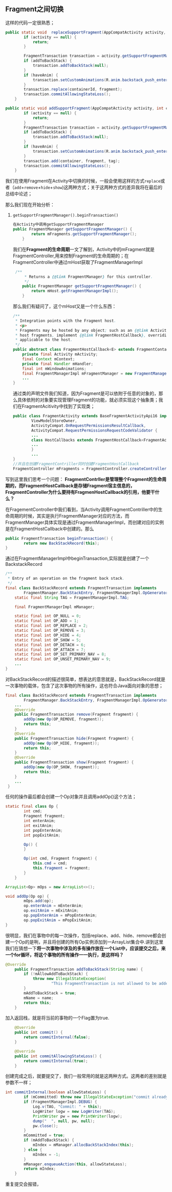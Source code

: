 ## Fragment之间切换

这样的代码一定很熟悉；

```java
public static void  replaceSupportFragment(AppCompatActivity activity, int containerId, Fragment fragment, String tag, boolean addToBackStack, boolean haveAnim) {
        if (activity == null) {
            return;
        }

        FragmentTransaction transaction = activity.getSupportFragmentManager().beginTransaction();
        if (addToBackStack) {
            transaction.addToBackStack(null);
        }
        if (haveAnim) {
            transaction.setCustomAnimations(R.anim.backstack_push_enter, R.anim.backstack_push_exit, R.anim.backstack_pop_enter, R.anim.backstack_pop_exit);
        }
        transaction.replace(containerId, fragment);
        transaction.commitAllowingStateLoss();
    }

public static void addSupportFragment(AppCompatActivity activity, int container, Fragment fragment, String tag, boolean addToBackStack, boolean haveAnim) {
        if (activity == null) {
            return;
        }
        FragmentTransaction transaction = activity.getSupportFragmentManager().beginTransaction();
        if (addToBackStack) {
            transaction.addToBackStack(null);
        }
        if (haveAnim) {
            transaction.setCustomAnimations(R.anim.backstack_push_enter, R.anim.backstack_push_exit, R.anim.backstack_pop_enter, R.anim.backstack_pop_exit);
        }
        transaction.add(container, fragment, tag);
        transaction.commitAllowingStateLoss();
    }
```

我们在使用Fragment在Activity中切换的时候，一般会使用这样的方式`replace`或者（`add`+`remove`+`hide`+`show`)这两种方式；关于这两种方式的差异我将在最后的总结中论述；

那么我们现在开始分析：

1. `getSupportFragmentManager().beginTransaction()`

   ```java
   在Activity中调用getSupportFragmentManager
   public FragmentManager getSupportFragmentManager() {
           return mFragments.getSupportFragmentManager();
       }
   ```

   我们在**Fragment的生命周期**一文了解到，Activity中的mFragment就是FragmentController,用来控制Fragment的生命周期的；在FragmentController中通过mHost获取了FragmentManagerImpl

   ```java
   	/**
        * Returns a {@link FragmentManager} for this controller.
        */
       public FragmentManager getSupportFragmentManager() {
           return mHost.getFragmentManagerImpl();
       }
   ```

   那么我们有疑问了，这个mHost又是一个什么东西：

   ```java
   /**
    * Integration points with the Fragment host.
    * <p>
    * Fragments may be hosted by any object; such as an {@link Activity}. In order to
    * host fragments, implement {@link FragmentHostCallback}, overriding the methods
    * applicable to the host.
    */
   public abstract class FragmentHostCallback<E> extends FragmentContainer {
       private final Activity mActivity;
       final Context mContext;
       private final Handler mHandler;
       final int mWindowAnimations;
       final FragmentManagerImpl mFragmentManager = new FragmentManagerImpl();
       ...
   }
   ```

   通过类的声明文件我们知道，因为Fragment是可以依附于任意的对象的，那么具体依附的对象要实现管理Fragment的功能，就必须实现这个抽象类；我们在FragmentAcitivity中找到了实现类；

   ```java
   public class FragmentActivity extends BaseFragmentActivityApi16 implements
           ViewModelStoreOwner, 
           ActivityCompat.OnRequestPermissionsResultCallback,
           ActivityCompat.RequestPermissionsRequestCodeValidator {
           ...
           class HostCallbacks extends FragmentHostCallback<FragmentActivity> {
           ...
           }
           ...
   }
   //并且在创建FragmentContriller同时创建FragmentHostCallback
   FragmentController mFragments = FragmentController.createController(new HostCallbacks());
   ```

写到这里我们思考一个问题：
**FragmentContrller是管理整个Fragment的生命周期的，而FragmentHostCallback是存储Fragment宿主信息的，FragmentController为什么要持有FragmenHostCallback的引用，他要干什么？**

在FragementController中我们看到，当Activity调用FragmentContriller中的生命周期的时候，其实是执行FragmentManager对应的方法，而FragmentManager具体实现是通过FragmentManagerImpl，而创建对应的实例是在FragmentHostCallback中创建的。那么

```java
public FragmentTransaction beginTransaction() {
        return new BackStackRecord(this);
}
```

通过在FragmentManagerImpl中beginTransaction,实际就是创建了一个BackstackRecord

```java
/**
 * Entry of an operation on the fragment back stack.
 */
final class BackStackRecord extends FragmentTransaction implements
        FragmentManager.BackStackEntry, FragmentManagerImpl.OpGenerator {
    static final String TAG = FragmentManagerImpl.TAG;

    final FragmentManagerImpl mManager;

    static final int OP_NULL = 0;
    static final int OP_ADD = 1;
    static final int OP_REPLACE = 2;
    static final int OP_REMOVE = 3;
    static final int OP_HIDE = 4;
    static final int OP_SHOW = 5;
    static final int OP_DETACH = 6;
    static final int OP_ATTACH = 7;
    static final int OP_SET_PRIMARY_NAV = 8;
    static final int OP_UNSET_PRIMARY_NAV = 9;
    ...
}
```

对BackStackRecord的描述很简单，想表达的意思就是，BackStackRecord就是一次事物的载体，包含了这次事物的所有操作，这也符合Java面向对象的思想；

```java
final class BackStackRecord extends FragmentTransaction implements
        FragmentManager.BackStackEntry, FragmentManagerImpl.OpGenerator {
    ...
	@Override
    public FragmentTransaction remove(Fragment fragment) {
        addOp(new Op(OP_REMOVE, fragment));
        return this;
    }
    @Override
    public FragmentTransaction hide(Fragment fragment) {
        addOp(new Op(OP_HIDE, fragment));
        return this;
    }
    @Override
    public FragmentTransaction show(Fragment fragment) {
        addOp(new Op(OP_SHOW, fragment));
        return this;
    }
	...
 }

```

任何的操作最后都会创建一个Op对象并且调用addOp()这个方法；

```java
static final class Op {
        int cmd;
        Fragment fragment;
        int enterAnim;
        int exitAnim;
        int popEnterAnim;
        int popExitAnim;

        Op() {
        }

        Op(int cmd, Fragment fragment) {
            this.cmd = cmd;
            this.fragment = fragment;
        }
    }

ArrayList<Op> mOps = new ArrayList<>();

void addOp(Op op) {
        mOps.add(op);
        op.enterAnim = mEnterAnim;
        op.exitAnim = mExitAnim;
        op.popEnterAnim = mPopEnterAnim;
        op.popExitAnim = mPopExitAnim;
}
```

很明显，我们在事物中的每一次操作，包括replace、add、hide、remove都会创建一个Op的是咧，并且将创建的所有Op实例添加到一ArrayList集合中.讲到这里我们在猜想一下**将一次事物中涉及的多有操作放在一个List中，应该提交之后，来一个for循环，将这个事物的所有操作一一执行，是这样吗？**

```java
@Override
    public FragmentTransaction addToBackStack(String name) {
        if (!mAllowAddToBackStack) {
            throw new IllegalStateException(
                    "This FragmentTransaction is not allowed to be added to the back stack.");
        }
        mAddToBackStack = true;
        mName = name;
        return this;
    }
```

加入返回栈，就是将当前的事物的一个Flag置为true.

```java
    @Override
    public int commit() {
        return commitInternal(false);
    }

    @Override
    public int commitAllowingStateLoss() {
        return commitInternal(true);
    }
```

创建完成之后，就要提交了，我们一般常用的就是这两种方式。这两者的差别就是参数不一样；

```java
int commitInternal(boolean allowStateLoss) {
        if (mCommitted) throw new IllegalStateException("commit already called");
        if (FragmentManagerImpl.DEBUG) {
            Log.v(TAG, "Commit: " + this);
            LogWriter logw = new LogWriter(TAG);
            PrintWriter pw = new PrintWriter(logw);
            dump("  ", null, pw, null);
            pw.close();
        }
        mCommitted = true;
        if (mAddToBackStack) {
            mIndex = mManager.allocBackStackIndex(this);
        } else {
            mIndex = -1;
        }
        mManager.enqueueAction(this, allowStateLoss);
        return mIndex;
    }
```

重复提交会报错，





























































































